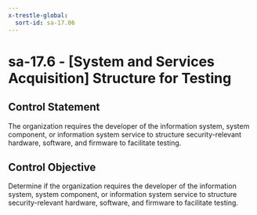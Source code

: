 ```yaml
---
x-trestle-global:
  sort-id: sa-17.06
---
```


# sa-17.6 - \[System and Services Acquisition\] Structure for Testing

## Control Statement

The organization requires the developer of the information system, system component, or information system service to structure security-relevant hardware, software, and firmware to facilitate testing.

## Control Objective

Determine if the organization requires the developer of the information system, system component, or information system service to structure security-relevant hardware, software, and firmware to facilitate testing.
